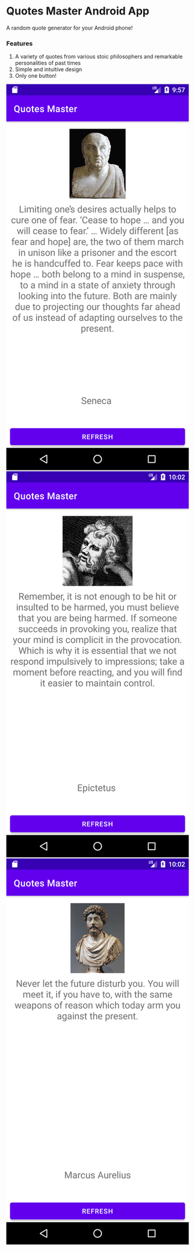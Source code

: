 # Quotes Master Android App

A random quote generator for your Android phone!

### Features
1. A variety of quotes from various stoic philosophers and remarkable personalities of past times
2. Simple and intuitive design
3. Only one button!

<img src="Seneca.png" alt="Seneca">
<img src="Epictetus.png" alt="Epictetus">
<img src="Marcus Aurelius.png" alt="Marcus Aurelius">
